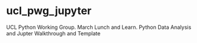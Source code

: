 # ucl_pwg_jupyter
UCL Python Working Group. March Lunch and Learn. Python Data Analysis and Jupter Walkthrough and Template
